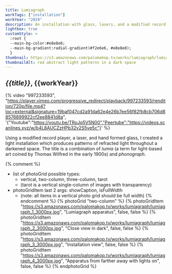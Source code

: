```yaml
---
title: Lumiagraph
workTags: ["installation"]
workYear: "2019"
description: An installation with glass, lasers, and a modified record player
lightbox: true
customStyle: >
  :root {
  --main-bg-color:#e8e8e8;
  --main-bg-gradient:radial-gradient(#f2e6e6, #e8e8e8);
  }
thumbnail: https://s3.amazonaws.com/palomakop.tv/works/lumiagraph/lumiagraph_3_3000px.jpg
thumbnailAlt: red abstract light patterns in a dark space
---
```


## *{{title}}*, {{workYear}}

{% video "997233593", "https://player.vimeo.com/progressive_redirect/playback/997233593/rendition/720p/file.mp4?loc=external&signature=19baf047cd2a91da62e4e26b7ee56f82fb8cb706d88576899922cf2ee8841d8a", '{"Youtube":"https://youtu.be/TRoJq5V5N00","Peertube":"https://videos.scanlines.xyz/w/b4L8AUCZzHPb32v2S5ye5c"}' %}

Using a modified record player, a laser, and hand formed glass, I created a light installation which produces patterns of refracted light throughout a darkened space. The title is a combination of *lumia* (a term for light-based art coined by Thomas Wilfred in the early 1900s) and *phonograph*.

{% comment %}
- list of photoGrid possible types:
  - vertical, two-column, three-column, tarot
  - (tarot is a vertical single-column of images with transparency)
- photoGridItem last 2 args: showCaption, isFullWidth
  - (note: all items in a vertical photo grid should be full width)
{% endcomment %}
{% photoGrid "two-column" %}
{% photoGridItem "https://s3.amazonaws.com/palomakop.tv/works/lumiagraph/lumiagraph_1_3000px.jpg", "Lumiagraph apparatus", false, false %}
{% photoGridItem "https://s3.amazonaws.com/palomakop.tv/works/lumiagraph/lumiagraph_2_3000px.jpg", "Close view in dark", false, false %}
{% photoGridItem "https://s3.amazonaws.com/palomakop.tv/works/lumiagraph/lumiagraph_3_3000px.jpg", "Installation view", false, false %}
{% photoGridItem "https://s3.amazonaws.com/palomakop.tv/works/lumiagraph/lumiagraph_4_3000px.jpg", "Apparatus from farther away with lights on", false, false %}
{% endphotoGrid %}
